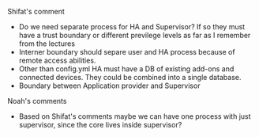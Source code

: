 Shifat's comment
- Do we need separate process for HA and Supervisor? If so they must have a trust boundary or different previlege levels as far as I remember from the lectures
- Interner boundary should separe user and HA process because of remote access abilities.
- Other than config.yml HA must have a DB of existing add-ons and connected devices. They could be combined into a single database.
- Boundary between Application provider and Supervisor 

Noah's comments
- Based on Shifat's comments maybe we can have one process with just supervisor, since the core lives inside supervisor? 
